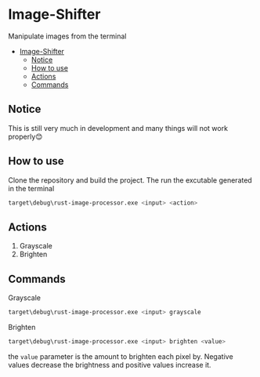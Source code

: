 # Image-Shifter
Manipulate images from the terminal

- [Image-Shifter](#image-shifter)
  - [Notice](#notice)
  - [How to use](#how-to-use)
  - [Actions](#actions)
  - [Commands](#commands)
## Notice
This is still very much in development and many things will not work properly😊

## How to use
Clone the repository and build the project. The run the excutable generated in the terminal

```bash
target\debug\rust-image-processor.exe <input> <action> 
```
## Actions
1. Grayscale
2. Brighten
## Commands
Grayscale
```bash
target\debug\rust-image-processor.exe <input> grayscale 
```
Brighten

```bash
target\debug\rust-image-processor.exe <input> brighten <value> 
```
the `value` parameter is the amount to brighten each pixel by. Negative values decrease the brightness and positive values increase it. 